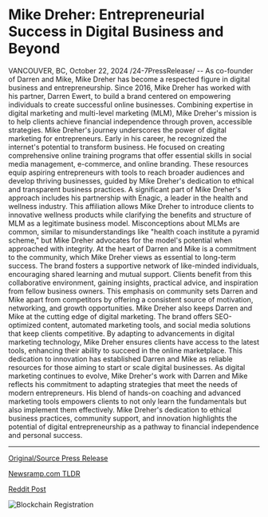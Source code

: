 # Mike Dreher: Entrepreneurial Success in Digital Business and Beyond

VANCOUVER, BC, October 22, 2024 /24-7PressRelease/ -- As co-founder of Darren and Mike, Mike Dreher has become a respected figure in digital business and entrepreneurship. Since 2016, Mike Dreher has worked with his partner, Darren Ewert, to build a brand centered on empowering individuals to create successful online businesses. Combining expertise in digital marketing and multi-level marketing (MLM), Mike Dreher's mission is to help clients achieve financial independence through proven, accessible strategies.  Mike Dreher's journey underscores the power of digital marketing for entrepreneurs. Early in his career, he recognized the internet's potential to transform business. He focused on creating comprehensive online training programs that offer essential skills in social media management, e-commerce, and online branding. These resources equip aspiring entrepreneurs with tools to reach broader audiences and develop thriving businesses, guided by Mike Dreher's dedication to ethical and transparent business practices.  A significant part of Mike Dreher's approach includes his partnership with Enagic, a leader in the health and wellness industry. This affiliation allows Mike Dreher to introduce clients to innovative wellness products while clarifying the benefits and structure of MLM as a legitimate business model. Misconceptions about MLMs are common, similar to misunderstandings like "health coach institute a pyramid scheme," but Mike Dreher advocates for the model's potential when approached with integrity.  At the heart of Darren and Mike is a commitment to the community, which Mike Dreher views as essential to long-term success. The brand fosters a supportive network of like-minded individuals, encouraging shared learning and mutual support. Clients benefit from this collaborative environment, gaining insights, practical advice, and inspiration from fellow business owners. This emphasis on community sets Darren and Mike apart from competitors by offering a consistent source of motivation, networking, and growth opportunities.  Mike Dreher also keeps Darren and Mike at the cutting edge of digital marketing. The brand offers SEO-optimized content, automated marketing tools, and social media solutions that keep clients competitive. By adapting to advancements in digital marketing technology, Mike Dreher ensures clients have access to the latest tools, enhancing their ability to succeed in the online marketplace. This dedication to innovation has established Darren and Mike as reliable resources for those aiming to start or scale digital businesses.  As digital marketing continues to evolve, Mike Dreher's work with Darren and Mike reflects his commitment to adapting strategies that meet the needs of modern entrepreneurs. His blend of hands-on coaching and advanced marketing tools empowers clients to not only learn the fundamentals but also implement them effectively. Mike Dreher's dedication to ethical business practices, community support, and innovation highlights the potential of digital entrepreneurship as a pathway to financial independence and personal success. 

---

[Original/Source Press Release](https://www.24-7pressrelease.com/press-release/515445/mike-dreher-entrepreneurial-success-in-digital-business-and-beyond)
                    

[Newsramp.com TLDR](https://newsramp.com/curated-news/mike-dreher-empowers-entrepreneurs-through-digital-marketing-and-mlm/6b9b3ee57b31d2fd61cd0d1d9a690b73) 

 



[Reddit Post](https://www.reddit.com/r/StartupBusinessNews/comments/1g9cbkz/mike_dreher_empowers_entrepreneurs_through/) 



![Blockchain Registration](https://cdn.newsramp.app/24-7PressRelease/qrcode/2410/22/jolt5Cwy.webp)